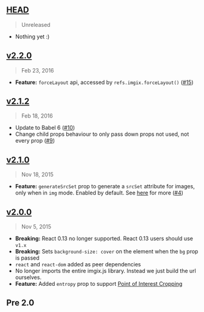 ## [HEAD]
> Unreleased

- Nothing yet :)

[HEAD]: https://github.com/imgix/react-imgix/compare/v2.2.0...HEAD


## [v2.2.0]
> Feb 23, 2016

- **Feature:** `forceLayout` api, accessed by `refs.imgix.forceLayout()` ([#15])

[v2.2.0]: https://github.com/imgix/react-imgix/compare/v2.1.2...v2.2.0
[#15]: https://github.com/imgix/react-imgix/pull/15

## [v2.1.2]
> Feb 18, 2016

* Update to Babel 6 ([#10])
* Change child props behaviour to only pass down props not used, not every prop ([#9])

[v2.1.2]: https://github.com/imgix/react-imgix/compare/v2.1.0...v2.1.2
[#10]: https://github.com/imgix/react-imgix/pull/10
[#9]: https://github.com/imgix/react-imgix/pull/9

## [v2.1.0]
> Nov 18, 2015

- **Feature:** `generateSrcSet` prop to generate a `srcSet` attribute for images, only when in `img` mode. Enabled by default. See [here](https://css-tricks.com/responsive-images-youre-just-changing-resolutions-use-srcset/) for more ([#4])

[v2.1.0]: https://github.com/imgix/react-imgix/compare/v2.0.0...v2.1.0
[#4]: https://github.com/imgix/react-imgix/pull/4


## [v2.0.0]
> Nov 5, 2015

- **Breaking:** React 0.13 no longer supported. React 0.13 users should use `v1.x`
- **Breaking:** Sets `background-size: cover` on the element when the `bg` prop is passed
- `react` and `react-dom` added as peer dependencies
- No longer imports the entire imgix.js library. Instead we just build the url ourselves.
- **Feature:** Added `entropy` prop to support [Point of Interest Cropping](http://blog.imgix.com/2015/10/21/automatic-point-of-interest-cropping-with-imgix%202.html)

[v2.0.0]: https://github.com/imgix/react-imgix/compare/v1.0.0...v2.0.0


## Pre 2.0
